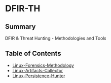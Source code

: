 # DFIR-TH

## Summary
DFIR & Threat Hunting - Methodologies and Tools


## Table of Contents

* [Linux-Forensics-Methodology](https://medium.com/weareservian/azure-az-900-exam-preparation-guide-how-to-pass-in-3-days-dabf5534507a)
* [Linux-Artifacts-Collector](https://github.com/FSecureLABS/LinuxCatScale)
* [Linux-Persistence-Hunter](https://github.com/ptsec/DFIR-TH/blob/main/Linux-Persistence-Hunter.bash)

